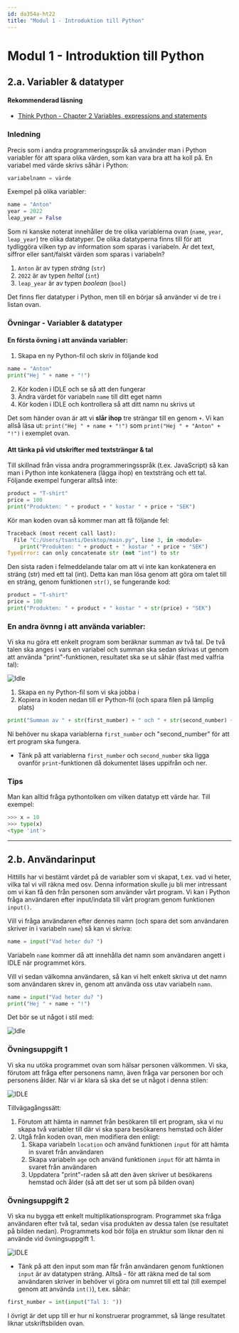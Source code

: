 ```yaml
---
id: da354a-ht22
title: "Modul 1 - Introduktion till Python"
---
```


# Modul 1 - Introduktion till Python

## 2.a. Variabler & datatyper

#### Rekommenderad läsning

- [Think Python - Chapter 2 Variables, expressions and statements](http://greenteapress.com/thinkpython2/html/thinkpython2003.html)

### Inledning

Precis som i andra programmeringsspråk så använder man i Python variabler för att spara olika värden, som kan vara bra att ha koll på. En variabel med värde skrivs såhär i Python:

```python
variabelnamn = värde
```

Exempel på olika variabler:

```python
name = "Anton"
year = 2022
leap_year = False
```

Som ni kanske noterat innehåller de tre olika variablerna ovan (`name`, `year`, `leap_year`) tre olika datatyper. De olika datatyperna finns till för att tydliggöra vilken typ av information som sparas i variabeln. Är det text, siffror eller sant/falskt värden som sparas i variabeln?

1. `Anton` är av typen *sträng* (`str`)
2. `2022` är av typen *heltal* (`int`)
3. `leap_year` är av typen *boolean* (`bool`)

Det finns fler datatyper i Python, men till en börjar så använder vi de tre i listan ovan.

### Övningar - Variabler & datatyper

#### En första övning i att använda variabler:

1. Skapa en ny Python-fil och skriv in följande kod
```python
name = "Anton"
print("Hej " + name + "!")
```
2. Kör koden i IDLE och se så att den fungerar
3. Ändra värdet för variabeln `name` till ditt eget namn
4. Kör koden i IDLE och kontrollera så att ditt namn nu skrivs ut

<p class="info">
    Det som händer ovan är att vi <strong>slår ihop</strong> tre strängar till en genom <code class="highlighter-rouge">+</code>. Vi kan allså läsa ut:
    <code class="highlighter-rouge">print("Hej " + name + "!")</code> som <code class="highlighter-rouge">print("Hej " + "Anton" + "!")</code> i exemplet ovan.
</p>

#### Att tänka på vid utskrifter med textsträngar & tal

Till skillnad från vissa andra programmeringsspråk (t.ex. JavaScript) så kan man i Python inte konkatenera (lägga ihop) en textsträng och ett tal. Följande exempel fungerar alltså inte:

```python
product = "T-shirt"
price = 100
print("Produkten: " + product + " kostar " + price + "SEK")
```

Kör man koden ovan så kommer man att få följande fel:

```python
Traceback (most recent call last):
  File "C:/Users/tsanti/Desktop/main.py", line 3, in <module>
    print("Produkten: " + product + " kostar " + price + "SEK")
TypeError: can only concatenate str (not "int") to str
```

Den sista raden i felmeddelande talar om att vi inte kan konkatenera en sträng (str) med ett tal (int). Detta kan man lösa genom att göra om talet till en sträng, genom funktionen `str()`, se fungerande kod:

```python
product = "T-shirt"
price = 100
print("Produkten: " + product + " kostar " + str(price) + "SEK")
```

### En andra övnng i att använda variabler:

Vi ska nu göra ett enkelt program som beräknar summan av två tal. De två talen ska anges i vars en variabel och summan ska sedan skrivas ut genom att använda "print"-funktionen, resultatet ska se ut såhär (fast med valfria tal):

![Idle](../images/idle5.png)

1. Skapa en ny Python-fil som vi ska jobba i
2. Kopiera in koden nedan till er Python-fil (och spara filen på lämplig plats)
```python
print("Summan av " + str(first_number) + " och " + str(second_number) + " är " + str(first_number + second_number))
```

Ni behöver nu skapa variablerna `first_number` och "second_number" för att ert program ska fungera.

* Tänk på att variablerna `first_number` och `second_number` ska ligga ovanför `print`-funktionen då dokumentet läses uppifrån och ner.

### Tips

Man kan alltid fråga pythontolken om vilken datatyp ett värde har. Till exempel:

```python
>>> x = 10
>>> type(x)
<type 'int'>
```

---

## 2.b. Användarinput

Hittills har vi bestämt värdet på de variabler som vi skapat, t.ex. vad vi heter, vilka tal vi vill räkna med osv. Denna information skulle ju bli mer intressant om vi kan få den från personen som använder vårt program. Vi kan i Python fråga användaren efter input/indata till vårt program genom funktionen `input()`.

Vill vi fråga användaren efter dennes namn (och spara det som användaren skriver in i variabeln `name`) så kan vi skriva:

```python
name = input("Vad heter du? ")
```

Variabeln `name` kommer då att innehålla det namn som användaren angett i IDLE när programmet körs.

Vill vi sedan välkomna användaren, så kan vi helt enkelt skriva ut det namn som användaren skrev in, genom att använda oss utav variabeln `namn`.

```python
name = input("Vad heter du? ")
print("Hej " + name + "!")
```

Det bör se ut något i stil med:

![Idle](../images/idle6.png)

### Övningsuppgift 1

Vi ska nu utöka programmet ovan som hälsar personen välkommen. Vi ska, förutom att fråga efter personens namn, även fråga var personen bor och personens ålder. När vi är klara så ska det se ut något i denna stilen:

![IDLE](../images/idle7.png)

Tillvägagångssätt:

1. Förutom att hämta in namnet från besökaren till ert program, ska vi nu skapa två variabler till där vi ska spara besökarens hemstad och ålder
2. Utgå från koden ovan, men modifiera den enligt:
   1. Skapa variabeln `location` och använd funktionen `input` för att hämta in svaret från användaren
   2. Skapa variabeln `age` och använd funktionen `input` för att hämta in svaret från användaren
   3. Uppdatera "print"-raden så att den även skriver ut besökarens hemstad och ålder (så att det ser ut som på bilden ovan)

### Övningsuppgift 2

Vi ska nu bygga ett enkelt multiplikationsprogram. Programmet ska fråga användaren efter två tal, sedan visa produkten av dessa talen (se resultatet på bilden nedan). Programmets kod bör följa en struktur som liknar den ni använde vid övningsuppgift 1.

![IDLE](../images/idle10.png)

* Tänk på att den input som man får från användaren genom funktionen `input` är av datatypen sträng. Alltså - för att räkna med de tal som användaren skriver in behöver vi göra om numret till ett tal (till exempel genom att använda `int()`), t.ex. såhär:

```python
first_number = int(input("Tal 1: "))
```

I övrigt är det upp till er hur ni konstruerar programmet, så länge resultatet liknar utskriftsbilden ovan.
